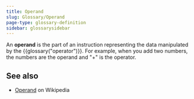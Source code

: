 ```yaml
---
title: Operand
slug: Glossary/Operand
page-type: glossary-definition
sidebar: glossarysidebar
---
```



An **operand** is the part of an instruction representing the data manipulated by the {{glossary("operator")}}. For example, when you add two numbers, the numbers are the operand and "+" is the operator.

## See also

- [Operand](https://en.wikipedia.org/wiki/Operand) on Wikipedia
